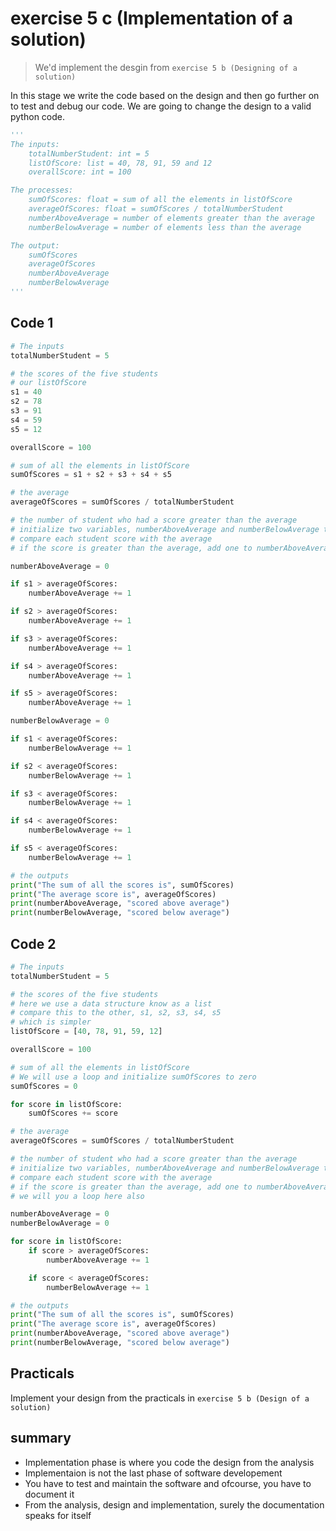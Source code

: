 # exercise 5 c (Implementation of a solution)

> We'd implement the desgin from `exercise 5 b (Designing of a solution)` 

In this stage we write the code based on the design and then go further on to test and debug our code. We are going to change the design to a valid python code.

``` python
'''
The inputs:
    totalNumberStudent: int = 5
    listOfScore: list = 40, 78, 91, 59 and 12 
    overallScore: int = 100

The processes:
    sumOfScores: float = sum of all the elements in listOfScore
    averageOfScores: float = sumOfScores / totalNumberStudent
    numberAboveAverage = number of elements greater than the average
    numberBelowAverage = number of elements less than the average

The output:
    sumOfScores
    averageOfScores
    numberAboveAverage
    numberBelowAverage
'''
```

## Code 1

``` python
# The inputs
totalNumberStudent = 5

# the scores of the five students
# our listOfScore
s1 = 40
s2 = 78
s3 = 91
s4 = 59
s5 = 12

overallScore = 100

# sum of all the elements in listOfScore
sumOfScores = s1 + s2 + s3 + s4 + s5

# the average
averageOfScores = sumOfScores / totalNumberStudent

# the number of student who had a score greater than the average
# initialize two variables, numberAboveAverage and numberBelowAverage to zero
# compare each student score with the average
# if the score is greater than the average, add one to numberAboveAverage else (it may mean it equal to or less than) do nothing here.

numberAboveAverage = 0

if s1 > averageOfScores:
    numberAboveAverage += 1

if s2 > averageOfScores:
    numberAboveAverage += 1

if s3 > averageOfScores:
    numberAboveAverage += 1

if s4 > averageOfScores:
    numberAboveAverage += 1

if s5 > averageOfScores:
    numberAboveAverage += 1

numberBelowAverage = 0

if s1 < averageOfScores:
    numberBelowAverage += 1

if s2 < averageOfScores:
    numberBelowAverage += 1

if s3 < averageOfScores:
    numberBelowAverage += 1

if s4 < averageOfScores:
    numberBelowAverage += 1

if s5 < averageOfScores:
    numberBelowAverage += 1

# the outputs
print("The sum of all the scores is", sumOfScores)
print("The average score is", averageOfScores)
print(numberAboveAverage, "scored above average")
print(numberBelowAverage, "scored below average")
```

## Code 2

``` python
# The inputs
totalNumberStudent = 5

# the scores of the five students
# here we use a data structure know as a list
# compare this to the other, s1, s2, s3, s4, s5
# which is simpler
listOfScore = [40, 78, 91, 59, 12]

overallScore = 100

# sum of all the elements in listOfScore
# We will use a loop and initialize sumOfScores to zero
sumOfScores = 0

for score in listOfScore:
    sumOfScores += score

# the average
averageOfScores = sumOfScores / totalNumberStudent

# the number of student who had a score greater than the average
# initialize two variables, numberAboveAverage and numberBelowAverage to zero
# compare each student score with the average
# if the score is greater than the average, add one to numberAboveAverage else (it may mean it equal to or less than) so we check if it is less than else it will be equal, which is of no interest so do nothing.
# we will you a loop here also

numberAboveAverage = 0
numberBelowAverage = 0

for score in listOfScore:
    if score > averageOfScores:
        numberAboveAverage += 1

    if score < averageOfScores:
        numberBelowAverage += 1

# the outputs
print("The sum of all the scores is", sumOfScores)
print("The average score is", averageOfScores)
print(numberAboveAverage, "scored above average")
print(numberBelowAverage, "scored below average")
```

## Practicals

Implement your design from the practicals in `exercise 5 b (Design of a solution)` 

## summary

* Implementation phase is where you code the design from the analysis
* Implementaion is not the last phase of software developement
* You have to test and maintain the software and ofcourse, you have to document it
* From the analysis, design and implementation, surely the documentation speaks for itself

